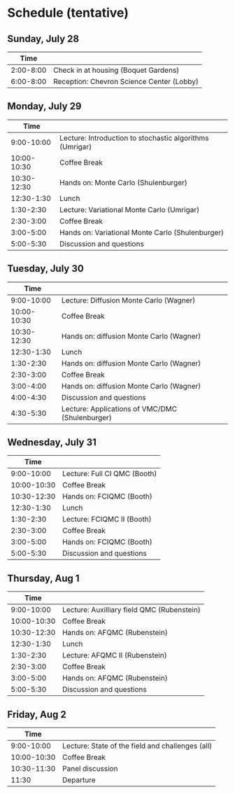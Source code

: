 # Schedule (tentative)
## Sunday, July 28

| Time        |                                                    |
|-------------|----------------------------------------------------------|
| 2:00-8:00  | Check in at housing (Boquet Gardens) |
| 6:00-8:00 | Reception: Chevron Science Center (Lobby)                                             |


## Monday, July 29

| Time        |                                                    |
|-------------|----------------------------------------------------------|
| 9:00-10:00  | Lecture: Introduction to stochastic algorithms (Umrigar) |
| 10:00-10:30 | Coffee Break                                             |
| 10:30-12:30 | Hands on: Monte Carlo (Shulenburger)                     |
| 12:30-1:30  | Lunch                                                    |
| 1:30-2:30   | Lecture: Variational Monte Carlo (Umrigar)               |
| 2:30-3:00   | Coffee Break                                             |
| 3:00-5:00   | Hands on: Variational Monte Carlo (Shulenburger)         |
| 5:00-5:30   | Discussion and questions                                 |

## Tuesday, July 30

| Time        |                                                    |
|-------------|----------------------------------------------------------|
| 9:00-10:00  | Lecture: Diffusion Monte Carlo (Wagner) |
| 10:00-10:30 | Coffee Break                                             |
| 10:30-12:30 | Hands on: diffusion Monte Carlo (Wagner)                     |
| 12:30-1:30  | Lunch   |
| 1:30-2:30   | Hands on: diffusion Monte Carlo (Wagner)         |
| 2:30-3:00   | Coffee Break                                             |
| 3:00-4:00   | Hands on: diffusion Monte Carlo (Wagner)         |
| 4:00-4:30   | Discussion and questions                                 |
| 4:30-5:30   | Lecture: Applications of VMC/DMC (Shulenburger)               |


## Wednesday, July 31

| Time        |                                                    |
|-------------|----------------------------------------------------------|
| 9:00-10:00  | Lecture: Full CI QMC (Booth) |
| 10:00-10:30 | Coffee Break                                             |
| 10:30-12:30 | Hands on: FCIQMC (Booth)                     |
| 12:30-1:30  | Lunch                                                    |
| 1:30-2:30   | Lecture: FCIQMC II (Booth)               |
| 2:30-3:00   | Coffee Break                                             |
| 3:00-5:00   | Hands on: FCIQMC (Booth)         |
| 5:00-5:30   | Discussion and questions                                 |


## Thursday, Aug 1

| Time        |                                                    |
|-------------|----------------------------------------------------------|
| 9:00-10:00  | Lecture: Auxilliary field QMC (Rubenstein) |
| 10:00-10:30 | Coffee Break                                             |
| 10:30-12:30 | Hands on: AFQMC (Rubenstein)                     |
| 12:30-1:30  | Lunch                                                    |
| 1:30-2:30   | Lecture: AFQMC II (Rubenstein)               |
| 2:30-3:00   | Coffee Break                                             |
| 3:00-5:00   | Hands on: AFQMC (Rubenstein)         |
| 5:00-5:30   | Discussion and questions                                 |

## Friday, Aug 2

| Time        |                                                    |
|-------------|----------------------------------------------------------|
| 9:00-10:00  | Lecture: State of the field and challenges (all) |
| 10:00-10:30 | Coffee Break                                             |
| 10:30-11:30 | Panel discussion                     |
| 11:30       | Departure                            |

